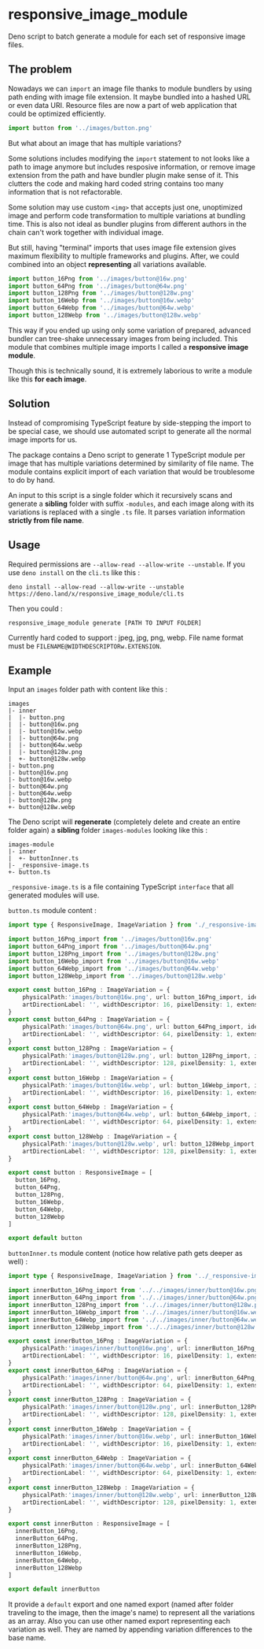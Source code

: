 # responsive_image_module

Deno script to batch generate a module for each set of responsive image files.

## The problem

Nowadays we can `import` an image file thanks to module bundlers by using path ending with image file extension. It maybe bundled into a hashed URL or even data URI. Resource files are now a part of web application that could be optimized efficiently.

```js
import button from '../images/button.png'
```

But what about an image that has multiple variations?

Some solutions includes modifying the `import` statement to not looks like a path to image anymore but includes resposive information, or remove image extension from the path and have bundler plugin make sense of it. This clutters the code and making hard coded string contains too many information that is not refactorable.

Some solution may use custom `<img>` that accepts just one, unoptimized image and perform code transformation to multiple variations at bundling time. This is also not ideal as bundler plugins from different authors in the chain can't work together with individual image.

But still, having "terminal" imports that uses image file extension gives maximum flexibility to multiple frameworks and plugins. After, we could combined into an object **representing** all variations available.

```js
import button_16Png from '../images/button@16w.png'
import button_64Png from '../images/button@64w.png'
import button_128Png from '../images/button@128w.png'
import button_16Webp from '../images/button@16w.webp'
import button_64Webp from '../images/button@64w.webp'
import button_128Webp from '../images/button@128w.webp'
```

This way if you ended up using only some variation of prepared, advanced bundler can tree-shake unnecessary images from being included. This module that combines multiple image imports I called a **responsive image module**.

Though this is technically sound, it is extremely laborious to write a module like this **for each image**.

## Solution

Instead of compromising TypeScript feature by side-stepping the import to be special case, we should use automated script to generate all the normal image imports for us.

The package contains a Deno script to generate 1 TypeScript module per image that has multiple variations determined by similarity of file name. The module contains explicit import of each variation that would be troublesome to do by hand.

An input to this script is a single folder which it recursively scans and generate a **sibling** folder with suffix `-modules`, and each image along with its variations is replaced with a single `.ts` file. It parses variation information **strictly from file name**.

## Usage

Required permissions are `--allow-read --allow-write --unstable`. If you use `deno install` on the `cli.ts` like this :

```
deno install --allow-read --allow-write --unstable https://deno.land/x/responsive_image_module/cli.ts
```

Then you could :

```
responsive_image_module generate [PATH TO INPUT FOLDER]
```

Currently hard coded to support : jpeg, jpg, png, webp. File name format must be `FILENAME@WIDTHDESCRIPTORw.EXTENSION`.

## Example

Input an `images` folder path with content like this :

```
images
|- inner
|  |- button.png
|  |- button@16w.png
|  |- button@16w.webp
|  |- button@64w.png
|  |- button@64w.webp
|  |- button@128w.png
|  +- button@128w.webp
|- button.png
|- button@16w.png
|- button@16w.webp
|- button@64w.png
|- button@64w.webp
|- button@128w.png
+- button@128w.webp
```

The Deno script will **regenerate** (completely delete and create an entire folder again) a **sibling** folder `images-modules` looking like this :

```
images-module
|- inner
|  +- buttonInner.ts
|- _responsive-image.ts
+- button.ts
```

`_responsive-image.ts` is a file containing TypeScript `interface` that all generated modules will use.

`button.ts` module content :

```ts
import type { ResponsiveImage, ImageVariation } from './_responsive-image'

import button_16Png_import from '../images/button@16w.png'
import button_64Png_import from '../images/button@64w.png'
import button_128Png_import from '../images/button@128w.png'
import button_16Webp_import from '../images/button@16w.webp'
import button_64Webp_import from '../images/button@64w.webp'
import button_128Webp_import from '../images/button@128w.webp'

export const button_16Png : ImageVariation = { 
    physicalPath:'images/button@16w.png', url: button_16Png_import, identifier: 'button_16Png', 
    artDirectionLabel: '', widthDescriptor: 16, pixelDensity: 1, extension: 'png'
}
export const button_64Png : ImageVariation = { 
    physicalPath:'images/button@64w.png', url: button_64Png_import, identifier: 'button_64Png', 
    artDirectionLabel: '', widthDescriptor: 64, pixelDensity: 1, extension: 'png'
}
export const button_128Png : ImageVariation = { 
    physicalPath:'images/button@128w.png', url: button_128Png_import, identifier: 'button_128Png', 
    artDirectionLabel: '', widthDescriptor: 128, pixelDensity: 1, extension: 'png'
}
export const button_16Webp : ImageVariation = { 
    physicalPath:'images/button@16w.webp', url: button_16Webp_import, identifier: 'button_16Webp', 
    artDirectionLabel: '', widthDescriptor: 16, pixelDensity: 1, extension: 'webp'
}
export const button_64Webp : ImageVariation = { 
    physicalPath:'images/button@64w.webp', url: button_64Webp_import, identifier: 'button_64Webp', 
    artDirectionLabel: '', widthDescriptor: 64, pixelDensity: 1, extension: 'webp'
}
export const button_128Webp : ImageVariation = { 
    physicalPath:'images/button@128w.webp', url: button_128Webp_import, identifier: 'button_128Webp', 
    artDirectionLabel: '', widthDescriptor: 128, pixelDensity: 1, extension: 'webp'
}

export const button : ResponsiveImage = [
  button_16Png,
  button_64Png,
  button_128Png,
  button_16Webp,
  button_64Webp,
  button_128Webp
]

export default button
```

`buttonInner.ts` module content (notice how relative path gets deeper as well) :

```ts
import type { ResponsiveImage, ImageVariation } from '../_responsive-image'

import innerButton_16Png_import from '../../images/inner/button@16w.png'
import innerButton_64Png_import from '../../images/inner/button@64w.png'
import innerButton_128Png_import from '../../images/inner/button@128w.png'
import innerButton_16Webp_import from '../../images/inner/button@16w.webp'
import innerButton_64Webp_import from '../../images/inner/button@64w.webp'
import innerButton_128Webp_import from '../../images/inner/button@128w.webp'

export const innerButton_16Png : ImageVariation = { 
    physicalPath:'images/inner/button@16w.png', url: innerButton_16Png_import, identifier: 'innerButton_16Png', 
    artDirectionLabel: '', widthDescriptor: 16, pixelDensity: 1, extension: 'png'
}
export const innerButton_64Png : ImageVariation = { 
    physicalPath:'images/inner/button@64w.png', url: innerButton_64Png_import, identifier: 'innerButton_64Png', 
    artDirectionLabel: '', widthDescriptor: 64, pixelDensity: 1, extension: 'png'
}
export const innerButton_128Png : ImageVariation = { 
    physicalPath:'images/inner/button@128w.png', url: innerButton_128Png_import, identifier: 'innerButton_128Png', 
    artDirectionLabel: '', widthDescriptor: 128, pixelDensity: 1, extension: 'png'
}
export const innerButton_16Webp : ImageVariation = { 
    physicalPath:'images/inner/button@16w.webp', url: innerButton_16Webp_import, identifier: 'innerButton_16Webp', 
    artDirectionLabel: '', widthDescriptor: 16, pixelDensity: 1, extension: 'webp'
}
export const innerButton_64Webp : ImageVariation = { 
    physicalPath:'images/inner/button@64w.webp', url: innerButton_64Webp_import, identifier: 'innerButton_64Webp', 
    artDirectionLabel: '', widthDescriptor: 64, pixelDensity: 1, extension: 'webp'
}
export const innerButton_128Webp : ImageVariation = { 
    physicalPath:'images/inner/button@128w.webp', url: innerButton_128Webp_import, identifier: 'innerButton_128Webp', 
    artDirectionLabel: '', widthDescriptor: 128, pixelDensity: 1, extension: 'webp'
}

export const innerButton : ResponsiveImage = [
  innerButton_16Png,
  innerButton_64Png,
  innerButton_128Png,
  innerButton_16Webp,
  innerButton_64Webp,
  innerButton_128Webp
]

export default innerButton
```

It provide a `default` export and one named export (named after folder traveling to the image, then the image's name) to represent all the variations as an array. Also you can use other named export representing each variation as well. They are named by appending variation differences to the base name.
